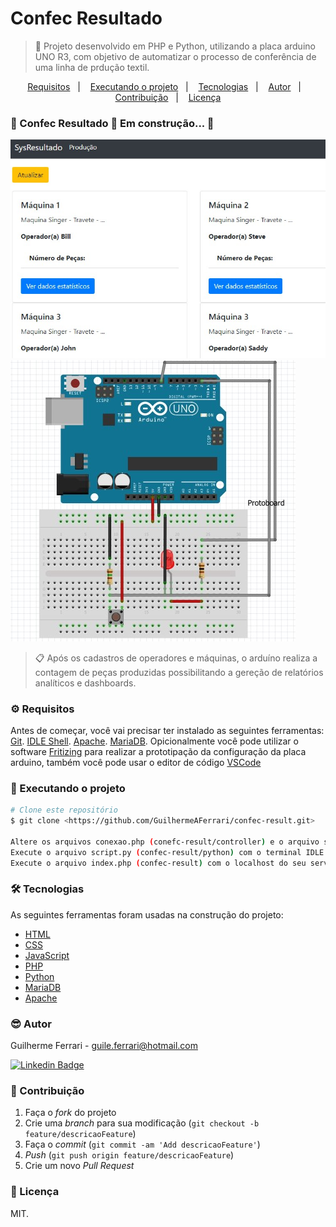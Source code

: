 # Confec Resultado

> 🚀 Projeto desenvolvido em PHP e Python, utilizando a placa arduino UNO R3, com objetivo de automatizar o processo de conferência de uma linha de prdução textil.

<p align="center">
  <a href="#-requisitos">Requisitos</a>&nbsp;&nbsp;&nbsp;|&nbsp;&nbsp;&nbsp;
  <a href="#-executando-o-projeto">Executando o projeto</a>&nbsp;&nbsp;&nbsp;|&nbsp;&nbsp;&nbsp;
  <a href="#-tecnologias">Tecnologias</a>&nbsp;&nbsp;&nbsp;|&nbsp;&nbsp;&nbsp;
  <a href="#-autor">Autor</a>&nbsp;&nbsp;&nbsp;|&nbsp;&nbsp;&nbsp;
  <a href="#-contribuição">Contribuição</a>&nbsp;&nbsp;&nbsp;|&nbsp;&nbsp;&nbsp;
  <a href="#-licença">Licença</a>
</p>

### 🚧  Confec Resultado 🚀 Em construção...  🚧

![](./assets/image/BannerConfecResultado.jpg) ![](./assets/image/PrototipoConfecResultado.jpg)

> 📋 Após os cadastros de operadores e máquinas, o arduíno realiza a contagem de peças produzidas possibilitando a gereção de relatórios analíticos e dashboards.

### ⚙️ Requisitos

Antes de começar, você vai precisar ter instalado as seguintes ferramentas:
[Git](https://git-scm.com).
[IDLE Shell](https://docs.python.org/3/library/idle.html).
[Apache](https://www.apachefriends.org/pt_br/index.html).
[MariaDB](https://mariadb.org/).
Opicionalmente você pode utilizar o software [Fritizing](https://fritzing.org/) para realizar a prototipação da configuração da placa arduino, também você pode usar o editor de código [VSCode](https://code.visualstudio.com/)

### 🎲 Executando o projeto

```bash
# Clone este repositório
$ git clone <https://github.com/GuilhermeAFerrari/confec-result.git>

Altere os arquivos conexao.php (conefc-result/controller) e o arquivo script.py (confec-result/python) com as informações do seu banco de dados.
Execute o arquivo script.py (confec-result/python) com o terminal IDLE Shell.
Execute o arquivo index.php (confec-result) com o localhost do seu servidor apache.
```
### 🛠 Tecnologias

As seguintes ferramentas foram usadas na construção do projeto:

- [HTML](https://developer.mozilla.org/pt-BR/docs/Web/HTML)
- [CSS](https://developer.mozilla.org/pt-BR/docs/Web/CSS)
- [JavaScript](https://developer.mozilla.org/pt-BR/docs/Web/JavaScript)
- [PHP](https://www.php.net/)
- [Python](https://www.python.org/)
- [MariaDB](https://mariadb.org/)
- [Apache](https://www.apachefriends.org/pt_br/index.html)

### 😎 Autor

Guilherme Ferrari - guile.ferrari@hotmail.com

[![Linkedin Badge](https://img.shields.io/badge/-Guilherme-blue?style=flat-square&logo=Linkedin&logoColor=white&link=https://www.linkedin.com/in/guilherme-antonio-ferrari/)](https://www.linkedin.com/in/guilherme-antonio-ferrari/)

### 🎯 Contribuição

1. Faça o _fork_ do projeto
2. Crie uma _branch_ para sua modificação (`git checkout -b feature/descricaoFeature`)
3. Faça o _commit_ (`git commit -am 'Add descricaoFeature'`)
4. _Push_ (`git push origin feature/descricaoFeature`)
5. Crie um novo _Pull Request_

### 📝 Licença

MIT.